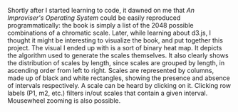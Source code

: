 Shortly after I started learning to code, it dawned on me that *An Improviser's Operating System* could be easily reproduced programmatically: the book is simply a list of the 2048 possible combinations of a chromatic scale.  Later, while learning about d3.js, I thought it might be interesting to visualize the book, and put together this project.  The visual I ended up with is a sort of binary heat map.  It depicts the algorithm used to generate the scales themselves.  It also clearly shows the distribution of scales by length, since scales are grouped by length, in ascending order from left to right.  Scales are represented by columns, made up of black and white rectangles, showing the presence and absence of intervals respectively.  A scale can be heard by clicking on it.  Clicking row labels (P1, m2, etc.) filters in/out scales that contain a given interval.  Mousewheel zooming is also possible.